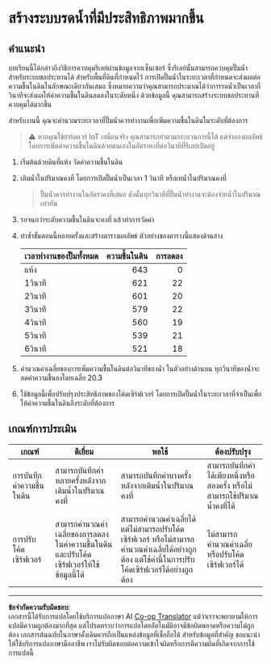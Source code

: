 <!--
CO_OP_TRANSLATOR_METADATA:
{
  "original_hash": "ed0fbd6aed084bfba7d5e2f206968c50",
  "translation_date": "2025-08-27T22:14:49+00:00",
  "source_file": "2-farm/lessons/3-automated-plant-watering/assignment.md",
  "language_code": "th"
}
-->
# สร้างระบบรดน้ำที่มีประสิทธิภาพมากขึ้น

## คำแนะนำ

บทเรียนนี้ได้กล่าวถึงวิธีการควบคุมรีเลย์ผ่านข้อมูลจากเซ็นเซอร์ ซึ่งรีเลย์นั้นสามารถควบคุมปั๊มน้ำสำหรับระบบชลประทานได้ สำหรับพื้นที่ดินที่กำหนดไว้ การเปิดปั๊มน้ำในระยะเวลาที่กำหนดจะส่งผลต่อความชื้นในดินในลักษณะเดียวกันเสมอ ซึ่งหมายความว่าคุณสามารถประมาณได้ว่าการรดน้ำเป็นเวลากี่วินาทีจะส่งผลให้ค่าความชื้นในดินลดลงในระดับหนึ่ง ด้วยข้อมูลนี้ คุณสามารถสร้างระบบชลประทานที่ควบคุมได้มากขึ้น

สำหรับงานนี้ คุณจะคำนวณระยะเวลาที่ปั๊มน้ำควรทำงานเพื่อเพิ่มความชื้นในดินในระดับที่ต้องการ

> ⚠️ หากคุณใช้ฮาร์ดแวร์ IoT เสมือนจริง คุณสามารถทำตามกระบวนการนี้ได้ แต่จำลองผลลัพธ์โดยการเพิ่มค่าความชื้นในดินด้วยตนเองในอัตราคงที่ต่อวินาทีที่รีเลย์เปิดอยู่

1. เริ่มต้นด้วยดินที่แห้ง วัดค่าความชื้นในดิน

1. เติมน้ำในปริมาณคงที่ โดยการเปิดปั๊มน้ำเป็นเวลา 1 วินาที หรือเทน้ำในปริมาณคงที่

    > ปั๊มน้ำควรทำงานในอัตราคงที่เสมอ ดังนั้นทุกวินาทีที่ปั๊มน้ำทำงานจะต้องจ่ายน้ำในปริมาณเท่ากัน

1. รอจนกว่าระดับความชื้นในดินจะคงที่ แล้วทำการวัดค่า

1. ทำซ้ำขั้นตอนนี้หลายครั้งและสร้างตารางผลลัพธ์ ตัวอย่างของตารางนี้แสดงด้านล่าง

    | เวลาทำงานของปั๊มทั้งหมด | ความชื้นในดิน | การลดลง |
    | --- | --: | -: |
    | แห้ง | 643 |  0 |
    | 1วินาที  | 621 | 22 |
    | 2วินาที  | 601 | 20 |
    | 3วินาที  | 579 | 22 |
    | 4วินาที  | 560 | 19 |
    | 5วินาที  | 539 | 21 |
    | 6วินาที  | 521 | 18 |

1. คำนวณค่าเฉลี่ยของการเพิ่มความชื้นในดินต่อวินาทีของน้ำ ในตัวอย่างด้านบน ทุกวินาทีของน้ำจะลดค่าความชื้นลงโดยเฉลี่ย 20.3

1. ใช้ข้อมูลนี้เพื่อปรับปรุงประสิทธิภาพของโค้ดเซิร์ฟเวอร์ โดยการเปิดปั๊มน้ำในระยะเวลาที่จำเป็นเพื่อให้ค่าความชื้นในดินถึงระดับที่ต้องการ

## เกณฑ์การประเมิน

| เกณฑ์ | ดีเยี่ยม | พอใช้ | ต้องปรับปรุง |
| -------- | --------- | -------- | ----------------- |
| การบันทึกค่าความชื้นในดิน | สามารถบันทึกค่าหลายครั้งหลังจากเติมน้ำในปริมาณคงที่ | สามารถบันทึกค่าบางครั้งหลังจากเติมน้ำในปริมาณคงที่ | สามารถบันทึกค่าได้เพียงหนึ่งหรือสองครั้ง หรือไม่สามารถใช้ปริมาณน้ำคงที่ได้ |
| การปรับโค้ดเซิร์ฟเวอร์ | สามารถคำนวณค่าเฉลี่ยของการลดลงในค่าความชื้นในดินและปรับโค้ดเซิร์ฟเวอร์ให้ใช้ข้อมูลนี้ได้ | สามารถคำนวณค่าเฉลี่ยได้ แต่ไม่สามารถปรับโค้ดเซิร์ฟเวอร์ หรือไม่สามารถคำนวณค่าเฉลี่ยได้อย่างถูกต้อง แต่ใช้ค่านี้ในการปรับโค้ดเซิร์ฟเวอร์ได้อย่างถูกต้อง | ไม่สามารถคำนวณค่าเฉลี่ย หรือปรับโค้ดเซิร์ฟเวอร์ได้ |

---

**ข้อจำกัดความรับผิดชอบ**:  
เอกสารนี้ได้รับการแปลโดยใช้บริการแปลภาษา AI [Co-op Translator](https://github.com/Azure/co-op-translator) แม้ว่าเราจะพยายามให้การแปลมีความถูกต้องมากที่สุด แต่โปรดทราบว่าการแปลโดยอัตโนมัติอาจมีข้อผิดพลาดหรือความไม่ถูกต้อง เอกสารต้นฉบับในภาษาดั้งเดิมควรถือเป็นแหล่งข้อมูลที่เชื่อถือได้ สำหรับข้อมูลที่สำคัญ ขอแนะนำให้ใช้บริการแปลภาษามืออาชีพ เราไม่รับผิดชอบต่อความเข้าใจผิดหรือการตีความผิดที่เกิดจากการใช้การแปลนี้